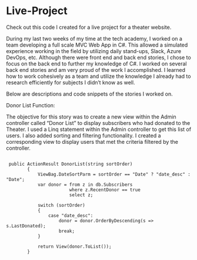 # Live-Project
Check out this code I created for a live project for a theater website.

During my last two weeks of my time at the tech academy, I worked on a team developing a full scale MVC Web App in C#. This allowed a simulated experience working in the field by utilizing daily stand-ups, Slack, Azure DevOps, etc. Although there were front end and back end stories, I chose to focus on the back end to further my knowledge of C#. I worked on several back end stories and am very proud of the work I accomplished. I learned how to work cohesively as a team and utilize the knowledge I already had to research efficiently for subjects I didn’t know as well. 

Below are descriptions and code snippets of the stories I worked on.

Donor List Function:

The objective for this story was to create a new view within the Admin controller called “Donor List” to display subscribers who had donated to the Theater. I used a Linq statement within the Admin controller to get this list of users. I also added sorting and filtering functionality. I created a corresponding view to display users that met the criteria filtered by the controller. 




```

 public ActionResult DonorList(string sortOrder)
        {
            ViewBag.DateSortParm = sortOrder == "Date" ? "date_desc" : "Date";
            var donor = from z in db.Subscribers
                        where z.RecentDonor == true
                        select z;
                        
            switch (sortOrder)
            {
                case "date_desc":
                    donor = donor.OrderByDescending(s => s.LastDonated);
                    break;       
            }
            
            return View(donor.ToList());
        }

```

